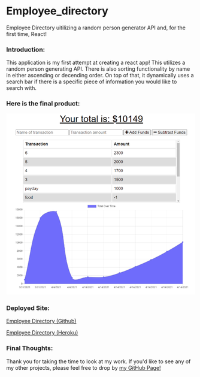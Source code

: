 # Employee_directory
Employee Directory uitilizing a random person generator API and, for the first time, React!

### Introduction:
This application is my first attempt at creating a react app! This utilizes a random person generating API. There is also sorting functionality by name in either ascending or decending order. On top of that, it dynamically uses a search bar if there is a specific piece of information you would like to search with.

### Here is the final product:
![Employee Directory](https://github.com/zdjeffers/Budget_Tracker/blob/main/public/assets/Screenshot%202021-04-14%20224336.png)

### Deployed Site:
[Employee Directory (Github)](https://zdjeffers.github.io/Employee_directory/)

[Employee Directory (Heroku)]()

### Final Thoughts:
Thank you for taking the time to look at my work. If you'd like to see any of my other projects, please feel free to drop by [my GitHub Page!](https://github.com/zdjeffers)